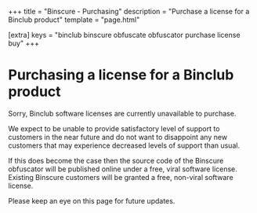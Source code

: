 +++
title = "Binscure - Purchasing"
description = "Purchase a license for a Binclub product"
template = "page.html"

[extra]
keys = "binclub binscure obfuscate obfuscator purchase license buy"
+++

# Purchasing a license for a Binclub product

Sorry, Binclub software licenses are currently unavailable to purchase.

We expect to be unable to provide satisfactory level of support to customers in the near future and do not want to disappoint any new customers that may experience decreased levels of support than usual.

If this does become the case then the source code of the Binscure obfuscator will be published online under a free, viral software license.
Existing Binscure customers will be granted a free, non-viral software license.

Please keep an eye on this page for future updates.
